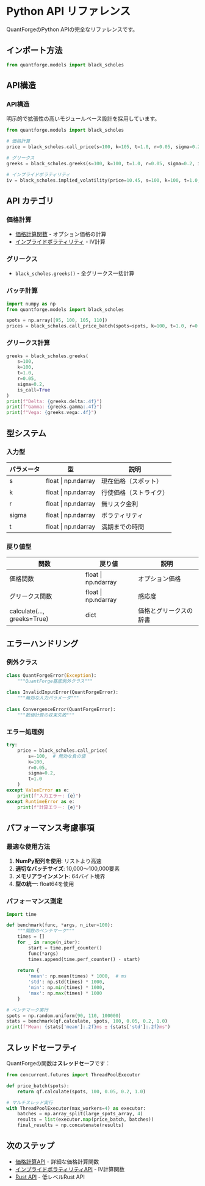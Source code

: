 # Python API リファレンス

QuantForgeのPython APIの完全なリファレンスです。

## インポート方法

```python
from quantforge.models import black_scholes
```

## API構造

### API構造

明示的で拡張性の高いモジュールベース設計を採用しています。

```python
from quantforge.models import black_scholes

# 価格計算
price = black_scholes.call_price(s=100, k=105, t=1.0, r=0.05, sigma=0.2)

# グリークス
greeks = black_scholes.greeks(s=100, k=100, t=1.0, r=0.05, sigma=0.2, is_call=True)

# インプライドボラティリティ
iv = black_scholes.implied_volatility(price=10.45, s=100, k=100, t=1.0, r=0.05, is_call=True)
```


## API カテゴリ

### 価格計算
- [価格計算関数](pricing.md) - オプション価格の計算
- [インプライドボラティリティ](implied_vol.md) - IV計算

### グリークス
- `black_scholes.greeks()` - 全グリークス一括計算

### バッチ計算

```python
import numpy as np
from quantforge.models import black_scholes

spots = np.array([95, 100, 105, 110])
prices = black_scholes.call_price_batch(spots=spots, k=100, t=1.0, r=0.05, sigma=0.2)
```

### グリークス計算

```python
greeks = black_scholes.greeks(
    s=100,
    k=100,
    t=1.0,
    r=0.05,
    sigma=0.2,
    is_call=True
)
print(f"Delta: {greeks.delta:.4f}")
print(f"Gamma: {greeks.gamma:.4f}")
print(f"Vega: {greeks.vega:.4f}")
```

## 型システム

### 入力型

| パラメータ | 型 | 説明 |
|-----------|-----|------|
| s | float \| np.ndarray | 現在価格（スポット） |
| k | float \| np.ndarray | 行使価格（ストライク） |
| r | float \| np.ndarray | 無リスク金利 |
| sigma | float \| np.ndarray | ボラティリティ |
| t | float \| np.ndarray | 満期までの時間 |

### 戻り値型

| 関数 | 戻り値 | 説明 |
|------|--------|------|
| 価格関数 | float \| np.ndarray | オプション価格 |
| グリークス関数 | float \| np.ndarray | 感応度 |
| calculate(..., greeks=True) | dict | 価格とグリークスの辞書 |

## エラーハンドリング

### 例外クラス

```python
class QuantForgeError(Exception):
    """QuantForge基底例外クラス"""
    
class InvalidInputError(QuantForgeError):
    """無効な入力パラメータ"""
    
class ConvergenceError(QuantForgeError):
    """数値計算の収束失敗"""
```

### エラー処理例

```python
try:
    price = black_scholes.call_price(
        s=-100,  # 無効な負の値
        k=100,
        r=0.05,
        sigma=0.2,
        t=1.0
    )
except ValueError as e:
    print(f"入力エラー: {e}")
except RuntimeError as e:
    print(f"計算エラー: {e}")
```

## パフォーマンス考慮事項

### 最適な使用方法

1. **NumPy配列を使用**: リストより高速
2. **適切なバッチサイズ**: 10,000～100,000要素
3. **メモリアラインメント**: 64バイト境界
4. **型の統一**: float64を使用

### パフォーマンス測定

```python
import time

def benchmark(func, *args, n_iter=100):
    """関数のベンチマーク"""
    times = []
    for _ in range(n_iter):
        start = time.perf_counter()
        func(*args)
        times.append(time.perf_counter() - start)
    
    return {
        'mean': np.mean(times) * 1000,  # ms
        'std': np.std(times) * 1000,
        'min': np.min(times) * 1000,
        'max': np.max(times) * 1000
    }

# ベンチマーク実行
spots = np.random.uniform(90, 110, 100000)
stats = benchmark(qf.calculate, spots, 100, 0.05, 0.2, 1.0)
print(f"Mean: {stats['mean']:.2f}ms ± {stats['std']:.2f}ms")
```

## スレッドセーフティ

QuantForgeの関数は**スレッドセーフ**です：

```python
from concurrent.futures import ThreadPoolExecutor

def price_batch(spots):
    return qf.calculate(spots, 100, 0.05, 0.2, 1.0)

# マルチスレッド実行
with ThreadPoolExecutor(max_workers=4) as executor:
    batches = np.array_split(large_spots_array, 4)
    results = list(executor.map(price_batch, batches))
    final_results = np.concatenate(results)
```

## 次のステップ

- [価格計算API](pricing.md) - 詳細な価格計算関数
- [インプライドボラティリティAPI](implied_vol.md) - IV計算関数
- [Rust API](../rust/index.md) - 低レベルRust API